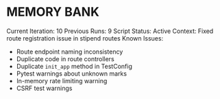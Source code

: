 # MEMORY BANK

Current Iteration: 10
Previous Runs: 9
Script Status: Active
Context: Fixed route registration issue in stipend routes
Known Issues:
- Route endpoint naming inconsistency
- Duplicate code in route controllers
- Duplicate `init_app` method in TestConfig
- Pytest warnings about unknown marks
- In-memory rate limiting warning
- CSRF test warnings
